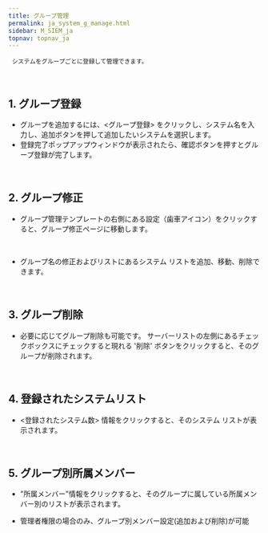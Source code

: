 ```yaml
---
title: グループ管理
permalink: ja_system_g_manage.html
sidebar: M_SIEM_ja
topnav: topnav_ja
---
```


     システムをグループごとに登録して管理できます。

<br />

## 1. グループ登録
- グループを追加するには、<グループ登録> をクリックし、システム名を入力し、追加ボタンを押して追加したいシステムを選択します。
- 登録完了ポップアップウィンドウが表示されたら、確認ボタンを押すとグループ登録が完了します。
<!-- [![image](/docs/images/Manual/siem/group/1.png){: width="800" }](/docs/images/Manual/siem/group/1.png){: target="_blank"}-->

<br />

## 2. グループ修正
- グループ管理テンプレートの右側にある設定（歯車アイコン）をクリックすると、グループ修正ページに移動します。
<!-- [![image](/docs/images/Manual/siem/group/2.png){: width="800" }](/docs/images/Manual/siem/group/2.png){: target="_blank"}-->

<br />

- グループ名の修正およびリストにあるシステム リストを追加、移動、削除できます。
<!-- [![image](/docs/images/Manual/siem/group/3.png){: width="800" }](/docs/images/Manual/siem/group/3.png){: target="_blank"}-->

<br />

## 3. グループ削除
- 必要に応じてグループ削除も可能です。 サーバーリストの左側にあるチェックボックスにチェックすると現れる '削除' ボタンをクリックすると、そのグループが削除されます。
<!-- [![image](/docs/images/Manual/siem/group/4.png){: width="800" }](/docs/images/Manual/siem/group/4.png){: target="_blank"}-->
 
<br />

## 4. 登録されたシステムリスト
- <登録されたシステム数> 情報をクリックすると、そのシステム リストが表示されます。 
<!-- [![image](/docs/images/Manual/siem/group/5.png){: width="800" }](/docs/images/Manual/siem/group/5.png){: target="_blank"}-->

<br />

## 5. グループ別所属メンバー
- "所属メンバー"情報をクリックすると、そのグループに属している所属メンバー別のリストが表示されます。
* 管理者権限の場合のみ、グループ別メンバー設定(追加および削除)が可能
<!-- [![image](/docs/images/Manual/siem/group/6.png){: width="800" }](/docs/images/Manual/siem/group/6.png){: target="_blank"}-->

 